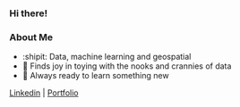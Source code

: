 ### Hi there!

### About Me
- :shipit: Data, machine learning and geospatial
- :nut_and_bolt: Finds joy in toying with the nooks and crannies of data
- :blue_book: Always ready to learn something new

[Linkedin](https://www.linkedin.com/in/feng-weihan) | [Portfolio](https://weihanfeng.github.io/myportfolio/)

